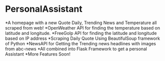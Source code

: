 # PersonalAssistant
*A homepage with a new Quote Daily, Trending News and Temperature all scraped from web!
*OpenWeather API for finding the temperature based on latitude and longitude.
*FreeGoIp API for finding the latitude and longitude based on IP address
*Scraping Daily Quote Using BeautifulSoup framework of Python
*NewsAPI for Getting the Trending news headlines with images from abc-news
*All combined into Flask Framework to get a personal Assistant
*More Features Soon!
